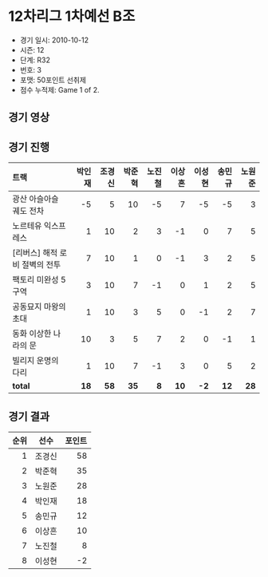 # 12차리그 1차예선 B조

- 경기 일시: 2010-10-12
- 시즌: 12
- 단계: R32
- 번호: 3
- 포맷: 50포인트 선취제
- 점수 누적제: Game 1 of 2.





## 경기 영상
## 경기 진행

| 트랙 | 박인재 | 조경신 | 박준혁 | 노진철 | 이상흔 | 이성현 | 송민규 | 노원준 |
|:---|---:|---:|---:|---:|---:|---:|---:|---:|
| 광산 아슬아슬 궤도 전차 | -5 | 5 | 10 | -5 | 7 | -5 | -5 | 3 |
| 노르테유 익스프레스 | 1 | 10 | 2 | 3 | -1 | 0 | 7 | 5 |
| [리버스] 해적 로비 절벽의 전투 | 7 | 10 | 1 | 0 | -1 | 3 | 2 | 5 |
| 팩토리 미완성 5구역 | 3 | 10 | 7 | -1 | 0 | 1 | 2 | 5 |
| 공동묘지 마왕의 초대 | 1 | 10 | 3 | 5 | 0 | -1 | 2 | 7 |
| 동화 이상한 나라의 문 | 10 | 3 | 5 | 7 | 2 | 0 | -1 | 1 |
| 빌리지 운명의 다리 | 1 | 10 | 7 | -1 | 3 | 0 | 5 | 2 |
| __total__ | __18__ | __58__ | __35__ | __8__ | __10__ | __-2__ | __12__ | __28__ |




## 경기 결과

| 순위 | 선수 | 포인트 |
|---:|:---:|---:|
| 1 | 조경신 | 58 |
| 2 | 박준혁 | 35 |
| 3 | 노원준 | 28 |
| 4 | 박인재 | 18 |
| 5 | 송민규 | 12 |
| 6 | 이상흔 | 10 |
| 7 | 노진철 | 8 |
| 8 | 이성현 | -2 |

